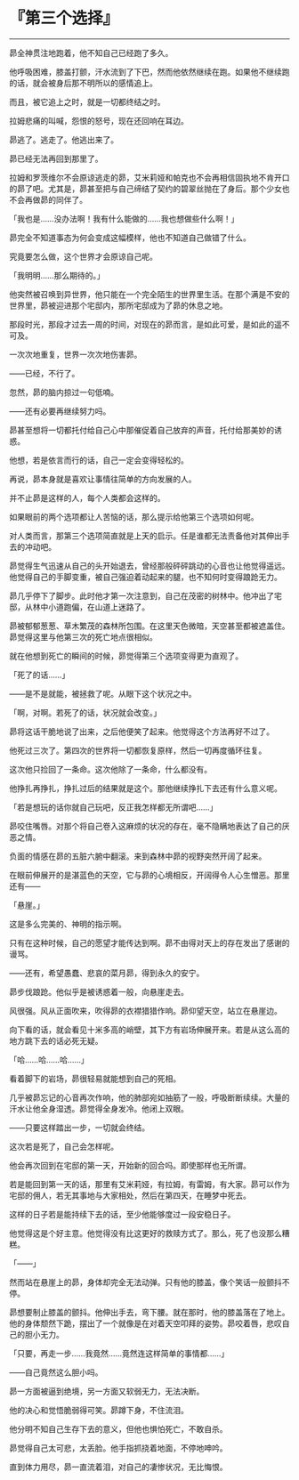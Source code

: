 # 『第三个选择』

------

昴全神贯注地跑着，他不知自己已经跑了多久。

他呼吸困难，膝盖打颤，汗水流到了下巴，然而他依然继续在跑。如果他不继续跑的话，就会被身后那不明所以的感情追上。

而且，被它追上之时，就是一切都终结之时。

拉姆悲痛的叫喊，怨恨的怒号，现在还回响在耳边。

昴逃了。逃走了。他逃出来了。

昴已经无法再回到那里了。

拉姆和罗茨维尔不会原谅逃走的昴，艾米莉娅和帕克也不会再相信固执地不肯开口的昴了吧。尤其是，昴甚至把与自己缔结了契约的碧翠丝抛在了身后。那个少女也不会再做昴的同伴了。

「我也是……没办法啊！我有什么能做的……我也想做些什么啊！」

昴完全不知道事态为何会变成这幅模样，他也不知道自己做错了什么。

究竟要怎么做，这个世界才会原谅自己呢。

「我明明……那么期待的。」

他突然被召唤到异世界，他只能在一个完全陌生的世界里生活。在那个满是不安的世界里，昴被迎进那个宅邸内，那所宅邸成为了昴的休息之地。

那段时光，那段才过去一周的时间，对现在的昴而言，是如此可爱，是如此的遥不可及。

一次次地重复，世界一次次地伤害昴。

——已经，不行了。

忽然，昴的脑内掠过一句低喃。

——还有必要再继续努力吗。

昴甚至想将一切都托付给自己心中那催促着自己放弃的声音，托付给那美妙的诱惑。

他想，若是依言而行的话，自己一定会变得轻松的。

再说，昴本身就是喜欢让事情往简单的方向发展的人。

并不止昴是这样的人，每个人类都会这样的。

如果眼前的两个选项都让人苦恼的话，那么提示给他第三个选项如何呢。

对人类而言，那第三个选项简直就是上天的启示。任是谁都无法责备他对其伸出手去的冲动吧。

昴觉得生气迅速从自己的头开始退去，曾经那般砰砰跳动的心音也让他觉得遥远。他觉得自己的手脚变重，被自己强迫着动起来的腿，也不知何时变得踉跄无力。

昴几乎停下了脚步。此时他才第一次注意到，自己在茂密的树林中。他冲出了宅邸，从林中小道跑偏，在山道上迷路了。

昴被郁郁葱葱、草木繁茂的森林所包围。在这里天色微暗，天空甚至都被遮盖住。昴觉得这里与他第三次的死亡地点很相似。

就在他想到死亡的瞬间的时候，昴觉得第三个选项变得更为直观了。

「死了的话……」

——是不是就能，被拯救了呢。从眼下这个状况之中。

「啊，对啊。若死了的话，状况就会改变。」

昴将这话干脆地说了出来，之后他便笑了起来。他觉得这个方法再好不过了。

他死过三次了。第四次的世界将一切都恢复原样，然后一切再度循环往复。

这次他只捡回了一条命。这次他除了一条命，什么都没有。

他挣扎再挣扎，挣扎过后的结果就是这个。那他继续挣扎下去还有什么意义呢。

「若是想玩的话你就自己玩吧，反正我怎样都无所谓吧……」

昴咬住嘴唇。对那个将自己卷入这麻烦的状况的存在，毫不隐瞒地表达了自己的厌恶之情。

负面的情感在昴的五脏六腑中翻滚。来到森林中昴的视野突然开阔了起来。

在眼前伸展开的是湛蓝色的天空，它与昴的心境相反，开阔得令人心生憎恶。那里还有——

「悬崖。」

这是多么完美的、神明的指示啊。

只有在这种时候，自己的愿望才能传达到啊。昴不由得对天上的存在发出了感谢的谩骂。

——还有，希望愚蠢、悲哀的菜月昴，得到永久的安宁。

昴步伐踉跄。他似乎是被诱惑着一般，向悬崖走去。

风很强。风从正面吹来，吹得昴的衣襟猎猎作响。昴仰望天空，站立在悬崖边。

向下看的话，就会看见十米多高的峭壁，其下方有岩场伸展开来。若是从这么高的地方跳下去的话必死无疑。

「哈……哈……哈……」

看着脚下的岩场，昴很轻易就能想到自己的死相。

几乎被昴忘记的心音再次作响，他的肺部宛如抽筋了一般，呼吸断断续续。大量的汗水让他全身湿透。昴觉得全身发冷。他闭上双眼。

——只要这样踏出一步，一切就会终结。

这次若是死了，自己会怎样呢。

他会再次回到在宅邸的第一天，开始新的回合吗。即使那样也无所谓。

若是能回到第一天的话，那里有艾米莉娅，有拉姆，有雷姆，有大家。昴可以作为宅邸的佣人，若无其事地与大家相处，然后在第四天，在睡梦中死去。

这样的日子若是能持续下去的话，至少他能够度过一段安稳日子。

他觉得这是个好主意。他觉得没有比这更好的救赎方式了。那么，死了也没那么糟糕。

「——」

然而站在悬崖上的昴，身体却完全无法动弹。只有他的膝盖，像个笑话一般颤抖不停。

昴想要制止膝盖的颤抖。他伸出手去，弯下腰。就在那时，他的膝盖落在了地上。他的身体颓然下跪，摆出了一个就像是在对着天空叩拜的姿势。昴咬着唇，悲叹自己的胆小无力。

「只要，再走一步……我竟然……竟然连这样简单的事情都……」

——自己竟然这么胆小吗。

昴一方面被逼到绝境，另一方面又软弱无力，无法决断。

他的决心和觉悟脆弱得可笑。昴蹲下身，不住流泪。

他分明不知自己生存下去的意义，但他也惧怕死亡，不敢自杀。

昴觉得自己太可悲，太丢脸。他手指抓挠着地面，不停地呻吟。

直到体力用尽，昴一直流着泪，对自己的凄惨状况，无比悔恨。

